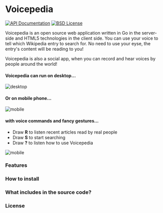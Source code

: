 Voicepedia
=========

[![API Documentation](http://img.shields.io/badge/api-Godoc-blue.svg?style=flat)](http://godoc.org/github.com/calmh/syncthing)
[![BSD License](http://img.shields.io/badge/license-BSD-red.svg?style=flat)](http://opensource.org/licenses/MIT)

Voicepedia is an open source web application written in Go in the server-side and HTML5 technologies in the client side. You can use your voice to tell which Wikipedia entry to search for. No need to use your eyse, the entry's content will be reading to you!

Voicepedia is also a social app, when you can record and hear voices by  people around the world!

#### Voicepedia can run on desktop...

![desktop](https://raw.githubusercontent.com/tamnd/voicewiki/master/screenshots/desktop.png)

#### Or on mobile phone...

![mobile](https://raw.githubusercontent.com/tamnd/voicewiki/master/screenshots/mobile.png)

#### with voice commands and fancy gestures...
- Draw **R** to listen recent articles read by real people
- Draw **S** to start searching
- Draw **?** to listen how to use Voicepedia

![mobile](https://raw.githubusercontent.com/tamnd/voicewiki/master/screenshots/gestures.png)



### Features

### How to install

### What includes in the source code?

### License

